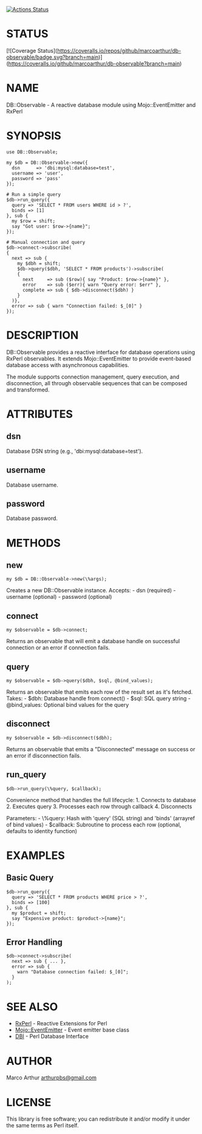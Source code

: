 [![Actions Status](https://github.com/marcoarthur/db-observable/actions/workflows/test.yml/badge.svg)](https://github.com/marcoarthur/db-observable/actions)
# STATUS

\[!\[Coverage Status\](https://coveralls.io/repos/github/marcoarthur/db-observable/badge.svg?branch=main)\](https://coveralls.io/github/marcoarthur/db-observable?branch=main)

# NAME

DB::Observable - A reactive database module using Mojo::EventEmitter and RxPerl

# SYNOPSIS

    use DB::Observable;

    my $db = DB::Observable->new({
      dsn      => 'dbi:mysql:database=test',
      username => 'user',
      password => 'pass'
    });

    # Run a simple query
    $db->run_query({
      query => 'SELECT * FROM users WHERE id > ?',
      binds => [1]
    }, sub {
      my $row = shift;
      say "Got user: $row->{name}";
    });

    # Manual connection and query
    $db->connect->subscribe(
    {
      next => sub {
        my $dbh = shift;
        $db->query($dbh, 'SELECT * FROM products')->subscribe(
        {
          next     => sub ($row){ say "Product: $row->{name}" },
          error    => sub ($err){ warn "Query error: $err" },
          complete => sub { $db->disconnect($dbh) }
        }
      )},
      error => sub { warn "Connection failed: $_[0]" }
    });

# DESCRIPTION

DB::Observable provides a reactive interface for database operations using RxPerl
observables. It extends Mojo::EventEmitter to provide event-based database access
with asynchronous capabilities.

The module supports connection management, query execution, and disconnection,
all through observable sequences that can be composed and transformed.

# ATTRIBUTES

## dsn

Database DSN string (e.g., 'dbi:mysql:database=test').

## username

Database username.

## password

Database password.

# METHODS

## new

    my $db = DB::Observable->new(\%args);

Creates a new DB::Observable instance. Accepts:
\- dsn (required)
\- username (optional)
\- password (optional)

## connect

    my $observable = $db->connect;

Returns an observable that will emit a database handle on successful connection
or an error if connection fails.

## query

    my $observable = $db->query($dbh, $sql, @bind_values);

Returns an observable that emits each row of the result set as it's fetched.
Takes:
\- $dbh: Database handle from connect()
\- $sql: SQL query string
\- @bind\_values: Optional bind values for the query

## disconnect

    my $observable = $db->disconnect($dbh);

Returns an observable that emits a "Disconnected" message on success or an error
if disconnection fails.

## run\_query

    $db->run_query(\%query, $callback);

Convenience method that handles the full lifecycle:
1\. Connects to database
2\. Executes query
3\. Processes each row through callback
4\. Disconnects

Parameters:
\- \\%query: Hash with 'query' (SQL string) and 'binds' (arrayref of bind values)
\- $callback: Subroutine to process each row (optional, defaults to identity function)

# EXAMPLES

## Basic Query

    $db->run_query({
      query => 'SELECT * FROM products WHERE price > ?',
      binds => [100]
    }, sub {
      my $product = shift;
      say "Expensive product: $product->{name}";
    });

## Error Handling

    $db->connect->subscribe(
      next => sub { ... },
      error => sub {
        warn "Database connection failed: $_[0]";
      }
    );

# SEE ALSO

- [RxPerl](https://metacpan.org/pod/RxPerl) - Reactive Extensions for Perl
- [Mojo::EventEmitter](https://metacpan.org/pod/Mojo%3A%3AEventEmitter) - Event emitter base class
- [DBI](https://metacpan.org/pod/DBI) - Perl Database Interface

# AUTHOR

Marco Arthur <arthurpbs@gmail.com>

# LICENSE

This library is free software; you can redistribute it and/or modify
it under the same terms as Perl itself.

